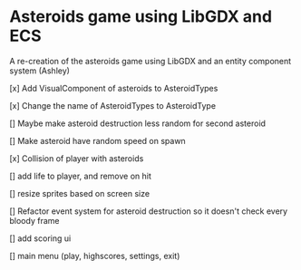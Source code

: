 # Asteroids game using LibGDX and ECS

A re-creation of the asteroids game using LibGDX and an entity component system (Ashley)

[x] Add VisualComponent of asteroids to AsteroidTypes

[x] Change the name of AsteroidTypes to AsteroidType

[] Maybe make asteroid destruction less random for second asteroid

[] Make asteroid have random speed on spawn

[x] Collision of player with asteroids

[] add life to player, and remove on hit

[] resize sprites based on screen size

[] Refactor event system for asteroid destruction so it doesn't check every bloody frame

[] add scoring ui

[] main menu (play, highscores, settings, exit)
